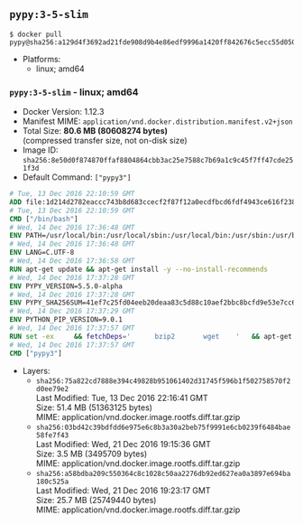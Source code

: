 ## `pypy:3-5-slim`

```console
$ docker pull pypy@sha256:a129d4f3692ad21fde908d9b4e86edf9996a1420ff842676c5ecc55d050f8a83
```

-	Platforms:
	-	linux; amd64

### `pypy:3-5-slim` - linux; amd64

-	Docker Version: 1.12.3
-	Manifest MIME: `application/vnd.docker.distribution.manifest.v2+json`
-	Total Size: **80.6 MB (80608274 bytes)**  
	(compressed transfer size, not on-disk size)
-	Image ID: `sha256:8e50d0f874870ffaf8804864cbb3ac25e7588c7b69a1c9c45f7ff47cde251f3d`
-	Default Command: `["pypy3"]`

```dockerfile
# Tue, 13 Dec 2016 22:10:59 GMT
ADD file:1d214d2782eaccc743b8d683ccecf2f87f12a0ecdfbcd6fdf4943ce616f23870 in / 
# Tue, 13 Dec 2016 22:10:59 GMT
CMD ["/bin/bash"]
# Wed, 14 Dec 2016 17:36:48 GMT
ENV PATH=/usr/local/bin:/usr/local/sbin:/usr/local/bin:/usr/sbin:/usr/bin:/sbin:/bin
# Wed, 14 Dec 2016 17:36:48 GMT
ENV LANG=C.UTF-8
# Wed, 14 Dec 2016 17:36:58 GMT
RUN apt-get update && apt-get install -y --no-install-recommends 		ca-certificates 		libexpat1 		libffi6 		libgdbm3 		libsqlite3-0 	&& rm -rf /var/lib/apt/lists/*
# Wed, 14 Dec 2016 17:37:28 GMT
ENV PYPY_VERSION=5.5.0-alpha
# Wed, 14 Dec 2016 17:37:28 GMT
ENV PYPY_SHA256SUM=41ef7c25fd04eeb20deaa83c5d88c10aef2bbc8bcfd9e53e7cc61136220861cc
# Wed, 14 Dec 2016 17:37:29 GMT
ENV PYTHON_PIP_VERSION=9.0.1
# Wed, 14 Dec 2016 17:37:57 GMT
RUN set -ex 	&& fetchDeps=' 		bzip2 		wget 	' 	&& apt-get update && apt-get install -y $fetchDeps --no-install-recommends && rm -rf /var/lib/apt/lists/* 		&& wget -O pypy.tar.bz2 "https://bitbucket.org/pypy/pypy/downloads/pypy3.3-v${PYPY_VERSION}-linux64.tar.bz2" 	&& echo "$PYPY_SHA256SUM  pypy.tar.bz2" | sha256sum -c 	&& tar -xjC /usr/local --strip-components=1 -f pypy.tar.bz2 	&& rm pypy.tar.bz2 		&& if [ ! -e /usr/local/bin/pip3 ]; then : 		&& wget -O /tmp/get-pip.py 'https://bootstrap.pypa.io/get-pip.py' 		&& pypy3 /tmp/get-pip.py "pip==$PYTHON_PIP_VERSION" 		&& rm /tmp/get-pip.py 	; fi 	&& pip3 install --no-cache-dir --upgrade --force-reinstall "pip==$PYTHON_PIP_VERSION" 	&& [ "$(pip list |tac|tac| awk -F '[ ()]+' '$1 == "pip" { print $2; exit }')" = "$PYTHON_PIP_VERSION" ] 		&& apt-get purge -y --auto-remove $fetchDeps 	&& rm -rf ~/.cache
# Wed, 14 Dec 2016 17:37:57 GMT
CMD ["pypy3"]
```

-	Layers:
	-	`sha256:75a822cd7888e394c49828b951061402d31745f596b1f502758570f2d0ee79e2`  
		Last Modified: Tue, 13 Dec 2016 22:16:41 GMT  
		Size: 51.4 MB (51363125 bytes)  
		MIME: application/vnd.docker.image.rootfs.diff.tar.gzip
	-	`sha256:03bd42c39bdfdd6e975e6c8b3a30a2beb75f9991e6cb0239f6484bae58fe7f43`  
		Last Modified: Wed, 21 Dec 2016 19:15:36 GMT  
		Size: 3.5 MB (3495709 bytes)  
		MIME: application/vnd.docker.image.rootfs.diff.tar.gzip
	-	`sha256:a58bdba209c550364c8c1028c50aa2276db92ed627ea0a3897e694ba180c525a`  
		Last Modified: Wed, 21 Dec 2016 19:23:17 GMT  
		Size: 25.7 MB (25749440 bytes)  
		MIME: application/vnd.docker.image.rootfs.diff.tar.gzip
